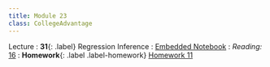 ```yaml
---
title: Module 23
class: CollegeAdvantage
---
```


Lecture
: **31**{: .label} Regression Inference
: [Embedded Notebook](https://inclusionbridgedshub.org/hub/user-redirect/git-pull?repo=https%3A%2F%2Fgithub.com%2FInclusion-Bridge%2F2024-bridge-to-data-fundamentals&urlpath=tree%2F2024-bridge-to-data-fundamentals%2Flec+notebooks%2Flec31.ipynb)
: _Reading:_ [16](https://inferentialthinking.com/chapters/16/Inference_for_Regression.html)
: **Homework**{: .label .label-homework} [Homework 11](https://inclusionbridgedshub.org/hub/user-redirect/git-pull?repo=https%3A%2F%2Fgithub.com%2FInclusion-Bridge%2F2024-bridge-to-data-fundamentals&urlpath=tree%2F2024-bridge-to-data-fundamentals%2Fmaterials%2Fhw11%2Fstudent%2Fhw11.ipynb)